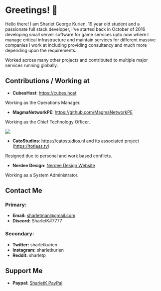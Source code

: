 # Greetings! 👋

Hello there! I am Sharlet George Kurien, 19 year old student and a passionate full stack developer, I've started back in October of 2016 developing small server software for game services upto now where I manage critical infrastructure and maintain services for different massive companies I work at including providing consultancy and much more depending upon the requirements.

Worked across many other projects and contributed to multiple major services running globally.

## Contributions / Working at
- **CubesHost**: https://cubes.host 

Working as the Operations Manager.

- **MagmaNetworkPE**: https://github.com/MagmaNetworkPE

Working as the Chief Technology Officer.

<a href="https://minecraftpocket-servers.com/server/51785/"><img src="https://minecraftpocket-servers.com/server/51785/banners/regular-banner-4.png" border="0"></a>

- **CatoStudios**: https://catostudios.nl and its associated project (https://totless.tv)

Resigned due to personal and work based conflicts.

- **Nerdee Design**: [Nerdee Design Website](https://nerdee.design)

Working as a System Administrator.

## Contact Me
### Primary:
- **Email:** sharletman@gmail.com
- **Discord:** SharletK#7777

### Secondary:
- **Twitter:** sharletkurien
- **Instagram:** sharletkurien
- **Reddit:** sharletp

## Support Me
- **Paypal:** [SharletK PayPal](https://paypal.me/sharletk)
